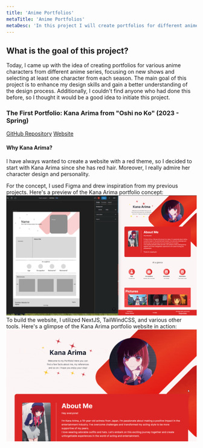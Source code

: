 ```yaml
---
title: 'Anime Portfolios'
metaTitle: 'Anime Portfolios'
metaDesc: 'In this project I will create portfolios for different anime characters.'
---
```


## What is the goal of this project?
Today, I came up with the idea of creating portfolios for various anime characters from different anime series, focusing on new shows and selecting at least one character from each season. The main goal of this project is to enhance my design skills and gain a better understanding of the design process. Additionally, I couldn't find anyone who had done this before, so I thought it would be a good idea to initiate this project.

### The First Portfolio: Kana Arima from "Oshi no Ko" (2023 - Spring)
[GitHub Repository](https://github.com/DanielWTE/kana-arima/)
[Website](https://kana-arima.com/)
#### Why Kana Arima?
I have always wanted to create a website with a red theme, so I decided to start with Kana Arima since she has red hair. Moreover, I really admire her character design and personality.

For the concept, I used Figma and drew inspiration from my previous projects. Here's a preview of the Kana Arima portfolio concept:
![Kana Arima Portfolio](../public/portfolioKanaArimaConcept.png)
To build the website, I utilized NextJS, TailWindCSS, and various other tools. Here's a glimpse of the Kana Arima portfolio website in action:
![Kana Arima Portfolio](../public/portfolioKanaArima.gif)